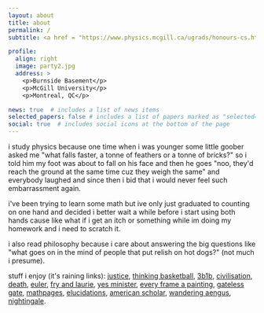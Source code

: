 ```yaml
---
layout: about
title: about
permalink: /
subtitle: <a href = "https://www.physics.mcgill.ca/ugrads/honours-cs.html">Joint Honours Physics and Computer Science @ McGill</a>

profile:
  align: right
  image: party2.jpg
  address: >
    <p>Burnside Basement</p>
    <p>McGill University</p>
    <p>Montreal, QC</p>

news: true  # includes a list of news items
selected_papers: false # includes a list of papers marked as "selected={true}"
social: true  # includes social icons at the bottom of the page
---
```


i study physics because one time when i was younger some little goober asked me "what falls faster, a tonne of feathers or a tonne of bricks?" 	so i told him my foot was about to fall on his face and then he goes "noo, they'd reach the ground at the same time cuz they weigh the same" and everybody laughed and since then i bid that i would never feel such embarrassment again. 

i've been trying to learn some math but ive only just graduated to counting on one hand and decided i better wait a while before i start using both hands cause like what if i get an itch or something while im doing my homework and i need to scratch it. 

i also read philosophy because i care about answering the big questions like "what goes on in the mind of people that put relish on hot dogs?" (not much i presume).

stuff i enjoy (it's raining links): [justice](https://www.youtube.com/playlist?list=PL30C13C91CFFEFEA6), [thinking basketball](https://www.youtube.com/playlist?list=PLtzZl14BrKjTJZdubjNEY5jU0fGOiy51x), [3b1b](https://www.youtube.com/c/3blue1brown), [civilisation](https://www.youtube.com/playlist?list=PL4dFk7XpP5b5R0c_7kCLYdvcdE-nVVaMa), [death](https://www.youtube.com/playlist?list=PLEA18FAF1AD9047B0), [euler](https://projecteuler.net/), [fry and laurie](https://www.youtube.com/playlist?list=PLJ3lOYnThtu31viOaDxy1STo6Fmwg0wtE), [yes minister](https://www.youtube.com/playlist?list=PLZwyeleffqk6vc2CchZUUJlwOX8GNPO5r), [every frame a painting](https://www.youtube.com/channel/UCjFqcJQXGZ6T6sxyFB-5i6A), [gateless gate](https://en.wikisource.org/wiki/The_Gateless_Gate), [mathpages](https://www.mathpages.com/), [elucidations](https://lucian.uchicago.edu/blogs/elucidations/past-episodes/), [american scholar](http://digitalemerson.wsulibs.wsu.edu/exhibits/show/text/the-american-scholar), [wandering aengus](https://www.poetryfoundation.org/poems/55687/the-song-of-wandering-aengus), [nightingale](https://www.poetryfoundation.org/poems/44479/ode-to-a-nightingale).
